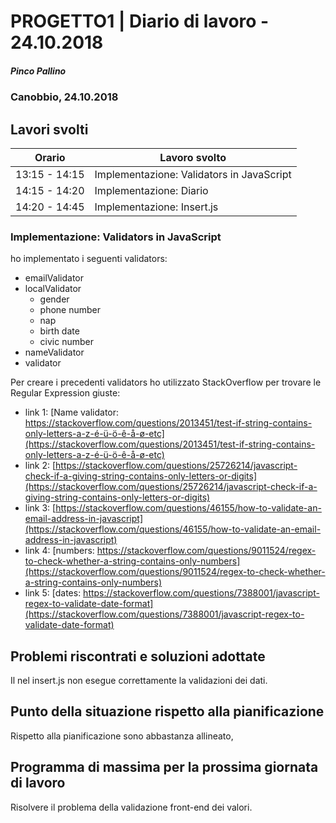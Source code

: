 

# PROGETTO1 | Diario di lavoro - 24.10.2018
##### Pinco Pallino
### Canobbio, 24.10.2018

## Lavori svolti

|Orario        |Lavoro svolto                 |
|--------------|------------------------------|
|13:15 - 14:15 |Implementazione: Validators in JavaScript |
|14:15 - 14:20 |Implementazione: Diario |
|14:20 - 14:45 |Implementazione: Insert.js |

### Implementazione: Validators in JavaScript
ho implementato i seguenti validators:
- emailValidator
- localValidator
    - gender
    - phone number
    - nap
    - birth date
    - civic number
- nameValidator
- validator

Per creare i precedenti validators ho utilizzato StackOverflow per trovare le Regular Expression giuste:
- link 1: [Name validator: https://stackoverflow.com/questions/2013451/test-if-string-contains-only-letters-a-z-é-ü-ö-ê-å-ø-etc](https://stackoverflow.com/questions/2013451/test-if-string-contains-only-letters-a-z-é-ü-ö-ê-å-ø-etc)
- link 2: [https://stackoverflow.com/questions/25726214/javascript-check-if-a-giving-string-contains-only-letters-or-digits](https://stackoverflow.com/questions/25726214/javascript-check-if-a-giving-string-contains-only-letters-or-digits)
- link 3: [https://stackoverflow.com/questions/46155/how-to-validate-an-email-address-in-javascript](https://stackoverflow.com/questions/46155/how-to-validate-an-email-address-in-javascript)
- link 4: [numbers: https://stackoverflow.com/questions/9011524/regex-to-check-whether-a-string-contains-only-numbers](https://stackoverflow.com/questions/9011524/regex-to-check-whether-a-string-contains-only-numbers)
- link 5: [dates: https://stackoverflow.com/questions/7388001/javascript-regex-to-validate-date-format](https://stackoverflow.com/questions/7388001/javascript-regex-to-validate-date-format)

##  Problemi riscontrati e soluzioni adottate
Il nel insert.js non esegue correttamente la validazioni dei dati.

##  Punto della situazione rispetto alla pianificazione
Rispetto alla pianificazione sono abbastanza allineato,

## Programma di massima per la prossima giornata di lavoro
Risolvere il problema della validazione front-end dei valori.